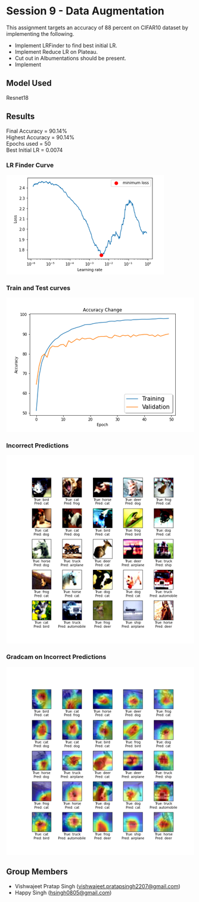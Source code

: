 # Session 9 - Data Augmentation

This assignment targets an accuracy of 88 percent on CIFAR10 dataset by implementing the following.

- Implement LRFinder to find best initial LR.
- Implement Reduce LR on Plateau.
- Cut out in Albumentations should be present.
- Implement

## Model Used
Resnet18

## Results

Final Accuracy = 90.14%<br>
Highest Accuracy = 90.14%<br>
Epochs used = 50<br>
Best Initial LR = 0.0074

### LR Finder Curve

![alt text](./images/lrfinder_bestlr.png)

### Train and Test curves

![alt text](./images/accuracy_change.png)


### Incorrect Predictions

![alt text](./images/incorrect_images.png)

### Gradcam on Incorrect Predictions
![alt text](./images/incorrect_cam_images.png)



## Group Members
- Vishwajeet Pratap Singh (vishwajeet.pratapsingh2207@gmail.com)
- Happy Singh (hsingh0805@gmail.com)
